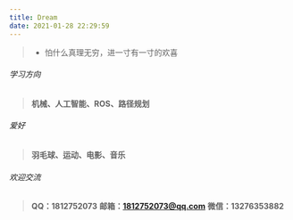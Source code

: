 ```yaml
---
title: Dream
date: 2021-01-28 22:29:59
---
```


> + 怕什么真理无穷，进一寸有一寸的欢喜

###### 学习方向
> **机械、人工智能、ROS、路径规划**

###### 爱好
> **羽毛球、运动、电影、音乐**

###### 欢迎交流
> **QQ：1812752073**
> **邮箱：1812752073@qq.com**
> **微信：13276353882**